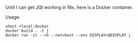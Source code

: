 Until I can get JQt working in Nix, here is a Docker container.

Usage:

    xhost +local:docker
    docker build . -t j
    docker run -it --rm --net=host --env DISPLAY=$DISPLAY j
